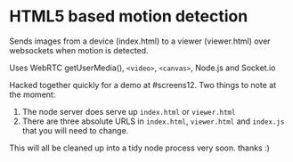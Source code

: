 # HTML5 based motion detection

Sends images from a device (index.html) to a viewer (viewer.html) over websockets when motion is detected.

Uses WebRTC getUserMedia(), `<video>`, `<canvas>`, Node.js and Socket.io

Hacked together quickly for a demo at #screens12. Two things to note at the moment:

1. The node server does serve up `index.html` or `viewer.html`
1. There are three absolute URLS in `index.html`, `viewer.html` and `index.js` that you will need to change.


This will all be cleaned up into a tidy node process very soon. thanks :) 
